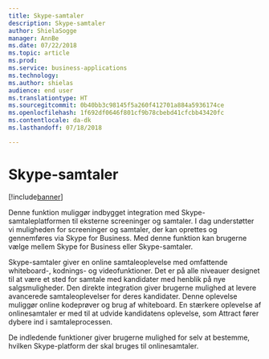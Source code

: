 ```yaml
---
title: Skype-samtaler
description: Skype-samtaler
author: ShielaSogge
manager: AnnBe
ms.date: 07/22/2018
ms.topic: article
ms.prod: 
ms.service: business-applications
ms.technology: 
ms.author: shielas
audience: end user
ms.translationtype: HT
ms.sourcegitcommit: 0b40bb3c98145f5a260f412701a884a5936174ce
ms.openlocfilehash: 1f692df0646f801cf9b78cbebd41cfcbb43420fc
ms.contentlocale: da-dk
ms.lasthandoff: 07/18/2018

---
```


# <a name="skype-interviews"></a>Skype-samtaler

[!include[banner](../../../includes/banner.md)]


Denne funktion muliggør indbygget integration med Skype-samtaleplatformen til eksterne screeninger og samtaler. I dag understøtter vi muligheden for screeninger og samtaler, der kan oprettes og gennemføres via Skype for Business. Med denne funktion kan brugerne vælge mellem Skype for Business eller Skype-samtaler.

Skype-samtaler giver en online samtaleoplevelse med omfattende whiteboard-, kodnings- og videofunktioner. Det er på alle niveauer designet til at være et sted for samtale med kandidater med henblik på nye salgsmuligheder. Den direkte integration giver brugerne mulighed at levere avancerede samtaleoplevelser for deres kandidater. Denne oplevelse muliggør online kodeprøver og brug af whiteboard. En stærkere oplevelse af onlinesamtaler er med til at udvide kandidatens oplevelse, som Attract fører dybere ind i samtaleprocessen.

De indledende funktioner giver brugerne mulighed for selv at bestemme, hvilken Skype-platform der skal bruges til onlinesamtaler.

<!--
## Who uses this feature
The entire hiring team and the candidates.
## Availability
Cloud
## Regional availability
Global
-->

